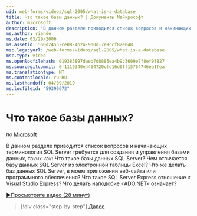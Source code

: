 ```yaml
---
uid: web-forms/videos/sql-2005/what-is-a-database
title: Что такое базы данных? | Документы Майкрософт
author: microsoft
description: 'В данном разделе приводится список вопросов и начинающих терминология SQL Server требуется для создания и управления базами данных, таких как: Что такое базы данных SQL Server? Как...'
ms.author: riande
ms.date: 03/29/2006
ms.assetid: 560d2455-ce08-4b2a-900d-7e9ccf82e048
msc.legacyurl: /web-forms/videos/sql-2005/what-is-a-database
msc.type: video
ms.openlocfilehash: 019383897daeb7d8885ea4b9c3609e7f8ef9f827
ms.sourcegitcommit: 0f1119340e4464720cfd16d0ff15764746ea1fea
ms.translationtype: MT
ms.contentlocale: ru-RU
ms.lasthandoff: 04/09/2019
ms.locfileid: "59396672"
---
```

# <a name="what-is-a-database"></a>Что такое базы данных?

по [Microsoft](https://github.com/microsoft)

В данном разделе приводится список вопросов и начинающих терминология SQL Server требуется для создания и управления базами данных, таких как: Что такое базы данных SQL Server? Чем отличается базу данных SQL Server из электронной таблицы Excel? Что же делать баз данных SQL Server, в моем приложении веб-сайта или программного обеспечения? Что такое SQL Server Express отношение к Visual Studio Express? Что делать наподобие «ADO.NET» означает?

[&#9654;Просмотрите видео (28 минут)](https://channel9.msdn.com/Blogs/ASP-NET-Site-Videos/what-is-a-database)

> [!div class="step-by-step"]
> [Далее](understanding-database-tables-and-records.md)

